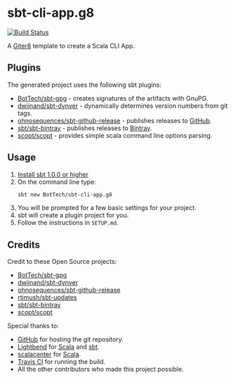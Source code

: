 # sbt-cli-app.g8

[![Build Status]](https://travis-ci.org/BotTech/sbt-cli-app)

A [Giter8][g8] template to create a Scala CLI App.

## Plugins

The generated project uses the following sbt plugins:
* [BotTech/sbt-gpg] - creates signatures of the artifacts with GnuPG.
* [dwijnand/sbt-dynver] - dynamically determines version numbers from git tags.
* [ohnosequences/sbt-github-release] - publishes releases to [GitHub].
* [sbt/sbt-bintray] - publishes releases to [Bintray].
* [scopt/scopt] - provides simple scala command line options parsing.

## Usage

1. [Install sbt 1.0.0 or higher][sbt Setup]
1. On the command line type:
   ```bash
   sbt new BotTech/sbt-cli-app.g8
   ```
1. You will be prompted for a few basic settings for your project.
1. sbt will create a plugin project for you.
1. Follow the instructions in `SETUP.md`.

## Credits

Credit to these Open Source projects:
* [BotTech/sbt-gpg]
* [dwijnand/sbt-dynver]
* [ohnosequences/sbt-github-release]
* [rtimush/sbt-updates]
* [sbt/sbt-bintray]
* [scopt/scopt]

Special thanks to:
* [GitHub] for hosting the git repository.
* [Lightbend] for [Scala] and [sbt].
* [scalacenter] for [Scala].
* [Travis CI] for running the build.
* All the other contributors who made this project possible.

[Bintray]: https://bintray.com
[BotTech/sbt-gpg]: https://github.com/BotTech/sbt-gpg
[Build Status]: https://travis-ci.org/BotTech/sbt-gpg.svg?branch=master
[dwijnand/sbt-dynver]: https://github.com/dwijnand/sbt-dynver
[g8]: http://www.foundweekends.org/giter8
[Github]: https://github.com
[Lightbend]: https://www.lightbend.com
[ohnosequences/sbt-github-release]: https://github.com/ohnosequences/sbt-github-release
[rtimush/sbt-updates]: https://github.com/rtimush/sbt-updates
[sbt]: https://www.scala-sbt.org
[sbt Setup]: http://www.scala-sbt.org/release/docs/Setup.html
[sbt/sbt-bintray]: https://github.com/sbt/sbt-bintray
[scopt/scopt]: https://github.com/scopt/scopt
[Scala]: https://www.scala-lang.org
[scalacenter]: https://scala.epfl.ch
[Travis CI]: https://travis-ci.org
